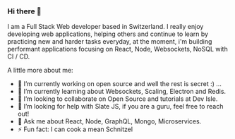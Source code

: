 ### Hi there 👋

<!--
**Natedeploys/Natedeploys** is a ✨ _special_ ✨ repository because its `README.md` (this file) appears on your GitHub profile.-->

I am a Full Stack Web developer based in Switzerland. I really enjoy developing web applications, helping others and continue to learn by practicing new and harder tasks everyday, at the moment, i'm building performant applications focusing on React, Node, Websockets, NoSQL with CI / CD.

A little more about me:

- 🔭 I’m currently working on open source and well the rest is secret :) ...
- 🌱 I’m currently learning about Websockets, Scaling, Electron and Redis.
- 👯 I’m looking to collaborate on Open Source and tutorials at Dev Isle.
- 🤔 I’m looking for help with Slate JS, if you are a guru, feel free to reach out!
- 💬 Ask me about React, Node, GraphQL, Mongo, Microservices.
- ⚡ Fun fact: I can cook a mean Schnitzel
